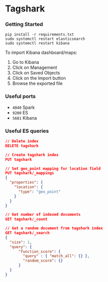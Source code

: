 # Tagshark


### Getting Started

```shell
pip install -r requirements.txt
sudo systemctl restart elasticsearch
sudo systemctl restart kibana
```

To import Kibana dashboard/maps:
1. Go to Kibana
2. Click on Management
3. Click on Saved Objects
4. Click on the Import button
5. Browse the exported file

### Useful ports
- ```4040``` Spark
- ```9200``` ES
- ```5601``` Kibana
    

### Useful ES queries
```json
// Delete index
DELETE tagshark

// Create tagshark index
PUT tagshark

// Set geo_point mapping for location field
PUT tagshark/_mappings
{
  "properties": {
    "location": {
      "type": "geo_point"
    }
  }
}

// Get number of indexed documents
GET tagshark/_count

// Get a random document from tagshark index
GET tagshark/_search
{
  "size": 1,
  "query": {
      "function_score": {
        "query" : { "match_all": {} },
        "random_score": {}
      }
  }
}
```